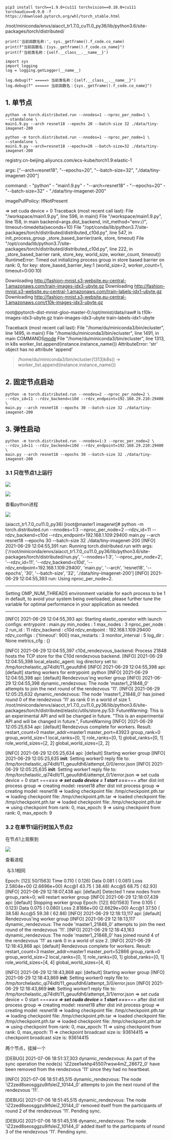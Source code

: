 

```
pip3 install torch==1.9.0+cu111 torchvision==0.10.0+cu111 torchaudio==0.9.0 -f https://download.pytorch.org/whl/torch_stable.html
```

/root/miniconda/envs/aiacct_tr1.7.0_cu11.0_py36/lib/python3.6/site-packages/torch/distributed/

```
print('当前函数名称:', sys._getframe().f_code.co_name)
print(f"当前函数名：{sys._getframe().f_code.co_name}")
print(f'当前类名称：{self.__class__.__name__}')

import sys
import logging
log = logging.getLogger(__name__)

log.debug(f" =====> 当前类名称：{self.__class__.__name__}")
log.debug(f" =====> 当前函数名：{sys._getframe().f_code.co_name}")
```





## 1. 单节点

```
python -m torch.distributed.run --nnodes=1 --nproc_per_node=1 \
--standalone \
main1.9.py --arch resnet18 --epochs 20 --batch-size 32 ./data/tiny-imagenet-200
```



```
python -m torch.distributed.run --nnodes=1 --nproc_per_node=1 \
--standalone \
main1.9.py --arch=resnet18 --epochs=20 --batch-size=32 ./data/tiny-imagenet-200
```

registry.cn-beijing.aliyuncs.com/ecs-kube/torch1.9:elastic-1

args: ["--arch=resnet18", "--epochs=20", "--batch-size=32", "./data/tiny-imagenet-200"]

command:
                - "python"
                                - "main1.9.py"
                                - "--arch=resnet18"
                                                - "--epochs=20"
                                                - "--batch-size=32"
                                                                - "./data/tiny-imagenet-200"

imagePullPolicy: IfNotPresent



=> set cuda device = 0
Traceback (most recent call last):
  File "/workspace/main1.9.py", line 596, in <module>
    main()
  File "/workspace/main1.9.py", line 158, in main
    backend=args.dist_backend, init_method="env://", timeout=timedelta(seconds=10)
  File "/opt/conda/lib/python3.7/site-packages/torch/distributed/distributed_c10d.py", line 547, in init_process_group
    _store_based_barrier(rank, store, timeout)
  File "/opt/conda/lib/python3.7/site-packages/torch/distributed/distributed_c10d.py", line 222, in _store_based_barrier
    rank, store_key, world_size, worker_count, timeout))
RuntimeError: Timed out initializing process group in store based barrier on rank: 0, for key: store_based_barrier_key:1 (world_size=2, worker_count=1, timeout=0:00:10)







Downloading http://fashion-mnist.s3-website.eu-central-1.amazonaws.com/train-images-idx3-ubyte.gz
Downloading http://fashion-mnist.s3-website.eu-central-1.amazonaws.com/train-labels-idx1-ubyte.gz
Downloading http://fashion-mnist.s3-website.eu-central-1.amazonaws.com/t10k-images-idx3-ubyte.gz

root@pytorch-dist-mnist-gloo-master-0:/opt/mnist/data/raw# ls
t10k-images-idx3-ubyte.gz  train-images-idx3-ubyte  train-labels-idx1-ubyte







Traceback (most recent call last):
  File "/home/du/miniconda3/bin/ecluster", line 1495, in <module>
    main()
  File "/home/du/miniconda3/bin/ecluster", line 1491, in main
    COMMANDS[mode](sys_argv)
  File "/home/du/miniconda3/bin/ecluster", line 1313, in k8s
    worker_list.append(instance.instance_name())
AttributeError: 'str' object has no attribute 'append'

> /home/du/miniconda3/bin/ecluster(1313)k8s()
> -> worker_list.append(instance.instance_name())



## 2. 固定节点启动



```
python -m torch.distributed.run --nnodes=2 --nproc_per_node=2 \
--rdzv_id=11 --rdzv_backend=c10d --rdzv_endpoint=192.168.29.210:29400 \
main.py --arch resnet18 --epochs 30 --batch-size 32 ./data/tiny-imagenet-200
```



##  3. 弹性启动

```
python -m torch.distributed.run --nnodes=1:3 --nproc_per_node=2 \
--rdzv_id=11 --rdzv_backend=c10d --rdzv_endpoint=192.168.29.210:29400 \
main.py --arch resnet18 --epochs 30 --batch-size 32 ./data/tiny-imagenet-200
```

### 3.1 只在节点1上运行

![](images/3.1单节点启动-1.png)

![](images/3.1单节点启动-2.png)

查看python进程

![](images/3.1单节点启动-3-进程.png)

(aiacct_tr1.7.0_cu11.0_py36) [root@master1 imagenet]# python -m torch.distributed.run --nnodes=1:3 --nproc_per_node=2 --rdzv_id=11 --rdzv_backend=c10d --rdzv_endpoint=192.168.1.109:29400 main.py --arch resnet18 --epochs 30 --batch-size 32 ./data/tiny-imagenet-200
[INFO] 2021-06-29 12:04:55,391 run: Running torch.distributed.run with args: ['/root/miniconda/envs/aiacct_tr1.7.0_cu11.0_py36/lib/python3.6/site-packages/torch/distributed/run.py', '--nnodes=1:3', '--nproc_per_node=2', '--rdzv_id=11', '--rdzv_backend=c10d', '--rdzv_endpoint=192.168.1.109:29400', 'main.py', '--arch', 'resnet18', '--epochs', '30', '--batch-size', '32', './data/tiny-imagenet-200']
[INFO] 2021-06-29 12:04:55,393 run: Using nproc_per_node=2.

*****************************************

Setting OMP_NUM_THREADS environment variable for each process to be 1 in default, to avoid your system being overloaded, please further tune the variable for optimal performance in your application as needed.

*****************************************

[INFO] 2021-06-29 12:04:55,393 api: Starting elastic_operator with launch configs:
  entrypoint       : main.py
  min_nodes        : 1
  max_nodes        : 3
  nproc_per_node   : 2
  run_id           : 11
  rdzv_backend     : c10d
  rdzv_endpoint    : 192.168.1.109:29400
  rdzv_configs     : {'timeout': 900}
  max_restarts     : 3
  monitor_interval : 5
  log_dir          : None
  metrics_cfg      : {}

[INFO] 2021-06-29 12:04:55,397 c10d_rendezvous_backend: Process 21848 hosts the TCP store for the C10d rendezvous backend.
[INFO] 2021-06-29 12:04:55,398 local_elastic_agent: log directory set to: /tmp/torchelastic_qi74idlt/11_geuufdh6
[INFO] 2021-06-29 12:04:55,398 api: [default] starting workers for entrypoint: python
[INFO] 2021-06-29 12:04:55,398 api: [default] Rendezvous'ing worker group
[INFO] 2021-06-29 12:04:55,398 dynamic_rendezvous: The node 'master1_21848_0' attempts to join the next round of the rendezvous '11'.
[INFO] 2021-06-29 12:05:25,632 dynamic_rendezvous: The node 'master1_21848_0' has joined round 0 of the rendezvous '11' as rank 0 in a world of size 1.
/root/miniconda/envs/aiacct_tr1.7.0_cu11.0_py36/lib/python3.6/site-packages/torch/distributed/elastic/utils/store.py:53: FutureWarning: This is an experimental API and will be changed in future.
  "This is an experimental API and will be changed in future.", FutureWarning
[INFO] 2021-06-29 12:05:25,634 api: [default] Rendezvous complete for workers. Result:
  restart_count=0
  master_addr=master1
  master_port=43923
  group_rank=0
  group_world_size=1
  local_ranks=[0, 1]
  role_ranks=[0, 1]
  global_ranks=[0, 1]
  role_world_sizes=[2, 2]
  global_world_sizes=[2, 2]

[INFO] 2021-06-29 12:05:25,634 api: [default] Starting worker group
[INFO] 2021-06-29 12:05:25,635 __init__: Setting worker0 reply file to: /tmp/torchelastic_qi74idlt/11_geuufdh6/attempt_0/0/error.json
[INFO] 2021-06-29 12:05:25,635 __init__: Setting worker1 reply file to: /tmp/torchelastic_qi74idlt/11_geuufdh6/attempt_0/1/error.json
=> set cuda device = 0
start ===***===
=> set cuda device = 1
start ===***===
after dist init process group
=> creating model: resnet18
after dist init process group
=> creating model: resnet18
=> loading checkpoint file: /tmp/checkpoint.pth.tar
=> loading checkpoint file: /tmp/checkpoint.pth.tar
=> loaded checkpoint file: /tmp/checkpoint.pth.tar
=> loaded checkpoint file: /tmp/checkpoint.pth.tar
=> using checkpoint from rank: 0, max_epoch: 9
=> using checkpoint from rank: 0, max_epoch: 9

### 3.2 在单节1运行时加入节点2

在节点1上观察到

![](images/3.2加入节点2-观察节点1.png)

查看进程

​	与3.1相同



Epoch: [12][ 50/1563]  Time  0.110 ( 0.126)    Data  0.081 ( 0.081)    Loss 2.5804e+00 (2.6696e+00)    Acc@1  43.75 ( 38.48)   Acc@5  68.75 ( 62.93)
[INFO] 2021-06-29 12:18:07,438 api: [default] Detected 1 new nodes from group_rank=0; will restart worker group
[INFO] 2021-06-29 12:18:07,439 api: [default] Stopping worker group
Epoch: [12][ 60/1563]  Time  0.105 ( 0.123)    Data  0.075 ( 0.080)    Loss 2.8188e+00 (2.6629e+00)    Acc@1  37.50 ( 38.58)   Acc@5  59.38 ( 62.86)
[INFO] 2021-06-29 12:18:13,117 api: [default] Rendezvous'ing worker group
[INFO] 2021-06-29 12:18:13,117 dynamic_rendezvous: The node 'master1_21848_0' attempts to join the next round of the rendezvous '11'.
[INFO] 2021-06-29 12:18:43,163 dynamic_rendezvous: The node 'master1_21848_0' has joined round 4 of the rendezvous '11' as rank 0 in a world of size 2.
[INFO] 2021-06-29 12:18:43,868 api: [default] Rendezvous complete for workers. Result:
  restart_count=3
  master_addr=master1
  master_port=52866
  group_rank=0
  group_world_size=2
  local_ranks=[0, 1]
  role_ranks=[0, 1]
  global_ranks=[0, 1]
  role_world_sizes=[4, 4]
  global_world_sizes=[4, 4]

[INFO] 2021-06-29 12:18:43,868 api: [default] Starting worker group
[INFO] 2021-06-29 12:18:43,869 __init__: Setting worker0 reply file to: /tmp/torchelastic_qi74idlt/11_geuufdh6/attempt_3/0/error.json
[INFO] 2021-06-29 12:18:43,869 __init__: Setting worker1 reply file to: /tmp/torchelastic_qi74idlt/11_geuufdh6/attempt_3/1/error.json
=> set cuda device = 0
start ===***===
=> set cuda device = 1
start ===***===
after dist init process group
=> creating model: resnet18
after dist init process group
=> creating model: resnet18
=> loading checkpoint file: /tmp/checkpoint.pth.tar
=> loading checkpoint file: /tmp/checkpoint.pth.tar
=> loaded checkpoint file: /tmp/checkpoint.pth.tar
=> loaded checkpoint file: /tmp/checkpoint.pth.tar
=> using checkpoint from rank: 0, max_epoch: 11
=> using checkpoint from rank: 0, max_epoch: 11
=> checkpoint broadcast size is: 93614415
=> checkpoint broadcast size is: 93614415





两个节点，挂掉一个

[DEBUG] 2021-07-06 18:51:37,303 dynamic_rendezvous: As part of the sync operation the node(s) 'iZ2zee1wkhp45507rwsw4mZ_28672_0' have been removed from the rendezvous '11' since they had no heartbeat.

[INFO] 2021-07-06 18:51:45,515 dynamic_rendezvous: The node 'iZ2zed8seosggzu9ifsleiZ_10144_0' attempts to join the next round of the rendezvous '11'.

[DEBUG] 2021-07-06 18:51:45,515 dynamic_rendezvous: The node 'iZ2zed8seosggzu9ifsleiZ_10144_0' removed itself from the participants of round 2 of the rendezvous '11'. Pending sync.

[DEBUG] 2021-07-06 18:51:45,516 dynamic_rendezvous: The node 'iZ2zed8seosggzu9ifsleiZ_10144_0' added itself to the participants of round 3 of the rendezvous '11'. Pending sync.